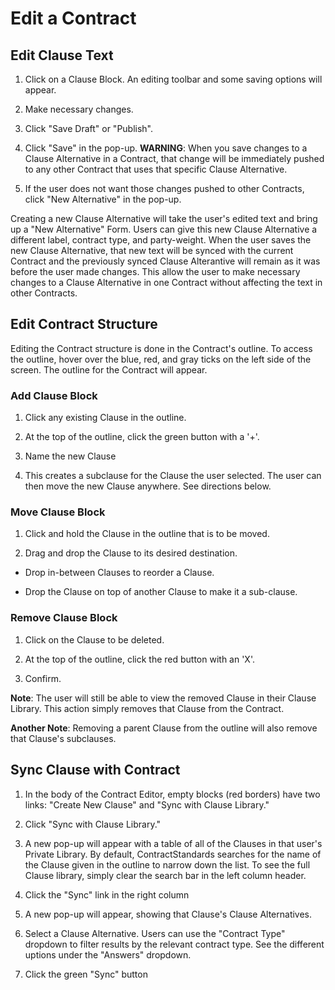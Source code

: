 # Edit a Contract


## Edit Clause Text

1. Click on a Clause Block. An editing toolbar and some saving options will appear.

2. Make necessary changes.

3. Click "Save Draft" or "Publish". 

4. Click "Save" in the pop-up. **WARNING**: When you save changes to a Clause Alternative in a Contract, that change will be immediately pushed to any other Contract that uses that specific Clause Alternative.

5. If the user does not want those changes pushed to other Contracts, click "New Alternative" in the pop-up. 

Creating a new Clause Alternative will take the user's edited text and bring up a "New Alternative" Form. Users can give this new Clause Alternative a different label, contract type, and party-weight. When the user saves the new Clause Alternative, that new text will be synced with the current Contract and the previously synced Clause Alterantive will remain as it was before the user made changes. This allow the user to make necessary changes to a Clause Alternative in one Contract without affecting the text in other Contracts.

## Edit Contract Structure

Editing the Contract structure is done in the Contract's outline. To access the outline, hover over the blue, red, and gray ticks on the left side of the screen. The outline for the Contract will appear.

### Add Clause Block

1. Click any existing Clause in the outline.

2. At the top of the outline, click the green button with a '+'.

3. Name the new Clause

3. This creates a subclause for the Clause the user selected. The user can then move the new Clause anywhere. See directions below.

### Move Clause Block

1. Click and hold the Clause in the outline that is to be moved.

2. Drag and drop the Clause to its desired destination.

  * Drop in-between Clauses to reorder a Clause.
  
  * Drop the Clause on top of another Clause to make it a sub-clause.

### Remove Clause Block

1. Click on the Clause to be deleted.

2. At the top of the outline, click the red button with an 'X'.

3. Confirm.

**Note**: The user will still be able to view the removed Clause in their Clause Library. This action simply removes that Clause from the Contract.

**Another Note**: Removing a parent Clause from the outline will also remove that Clause's subclauses.

## Sync Clause with Contract

1. In the body of the Contract Editor, empty blocks (red borders) have two links: "Create New Clause" and "Sync with Clause Library."

2. Click "Sync with Clause Library."

3. A new pop-up will appear with a table of all of the Clauses in that user's Private Library. By default, ContractStandards searches for the name of the Clause given in the outline to narrow down the list. To see the full Clause library, simply clear the search bar in the left column header.

4. Click the "Sync" link in the right column

5. A new pop-up will appear, showing that Clause's Clause Alternatives.

6. Select a Clause Alternative. Users can use the "Contract Type" dropdown to filter results by the relevant contract type. See the different uptions under the "Answers" dropdown.

7. Click the green "Sync" button


[selected-clause-block]: img/selected-clause-block.png
